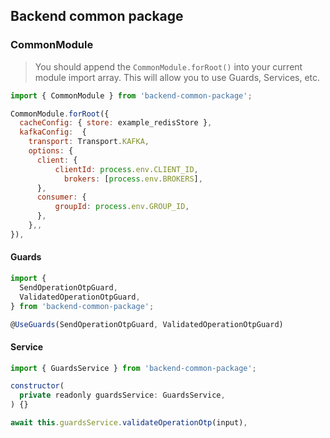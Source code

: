 ## Backend common package

### CommonModule

> You should append the `CommonModule.forRoot()` into your current module import array. This will allow you to use Guards, Services, etc.

```js
import { CommonModule } from 'backend-common-package';
```

```js
CommonModule.forRoot({
  cacheConfig: { store: example_redisStore },
  kafkaConfig:  {
    transport: Transport.KAFKA,
    options: {
      client: {
          clientId: process.env.CLIENT_ID,
            brokers: [process.env.BROKERS],
      },
      consumer: {
          groupId: process.env.GROUP_ID,
      },
    },,
}),
```

#### Guards

```js
import {
  SendOperationOtpGuard,
  ValidatedOperationOtpGuard,
} from 'backend-common-package';
```

```js
@UseGuards(SendOperationOtpGuard, ValidatedOperationOtpGuard)
```

#### Service

```js
import { GuardsService } from 'backend-common-package';
```

```js
constructor(
  private readonly guardsService: GuardsService,
) {}
```

```js
await this.guardsService.validateOperationOtp(input),
```
